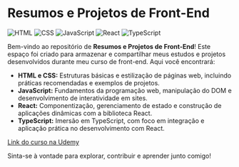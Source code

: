# Resumos e Projetos de Front-End

![HTML](https://img.shields.io/badge/HTML-5C7E9D?style=flat&logo=html5&logoColor=white)
![CSS](https://img.shields.io/badge/CSS-3C99D1?style=flat&logo=css3&logoColor=white)
![JavaScript](https://img.shields.io/badge/JavaScript-F7DF1E?style=flat&logo=javascript&logoColor=black)
![React](https://img.shields.io/badge/React-61DAFB?style=flat&logo=react&logoColor=black)
![TypeScript](https://img.shields.io/badge/TypeScript-007ACC?style=flat&logo=typescript&logoColor=white)

Bem-vindo ao repositório de **Resumos e Projetos de Front-End**! Este espaço foi criado para armazenar e compartilhar meus estudos e projetos desenvolvidos durante meu curso de front-end. Aqui você encontrará:

- **HTML e CSS:** Estruturas básicas e estilização de páginas web, incluindo práticas recomendadas e exemplos de projetos.
- **JavaScript:** Fundamentos da programação web, manipulação do DOM e desenvolvimento de interatividade em sites.
- **React:** Componentização, gerenciamento de estado e construção de aplicações dinâmicas com a biblioteca React.
- **TypeScript:** Imersão em TypeScript, com foco em integração e aplicação prática no desenvolvimento com React.

[Link do curso na Udemy](https://www.udemy.com/course/formacao-front-end-html-css-javascript-react-e/?couponCode=JUST4U02223)

Sinta-se à vontade para explorar, contribuir e aprender junto comigo!
